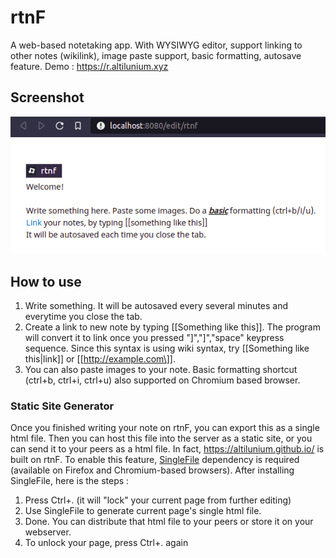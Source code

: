 # rtnF
A web-based notetaking app. With WYSIWYG editor, support linking to other notes (wikilink), image paste support, basic formatting, autosave feature. Demo : https://r.altilunium.xyz


## Screenshot
![Screenshot2](https://raw.githubusercontent.com/altilunium/rtnF/main/rtnf-screenshot.png)



## How to use
1. Write something. It will be autosaved every several minutes and everytime you close the tab. 
2. Create a link to new note by typing \[[Something like this\]]. The program will convert it to link once you pressed "\]","\]","space" keypress sequence. Since this syntax is using wiki syntax, try \[[Something like this|link\]] or \[[http://example.com\]].
3. You can also paste images to your note. Basic formatting shortcut (ctrl+b, ctrl+i, ctrl+u) also supported on Chromium based browser.


### Static Site Generator
Once you finished writing your note on rtnF, you can export this as a single html file. Then you can host this file into the server as a static site, or you can send it to your peers as a html file. In fact, https://altilunium.github.io/ is built on rtnF. To enable this feature, [SingleFile](https://github.com/gildas-lormeau/SingleFile) dependency is required (available on Firefox and Chromium-based browsers). After installing SingleFile, here is the steps :
1. Press Ctrl+. (it will "lock" your current page from further editing)
2. Use SingleFile to generate current page's single html file.
3. Done. You can distribute that html file to your peers or store it on your webserver.
4. To unlock your page, press Ctrl+. again





